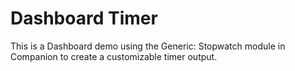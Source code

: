 # Dashboard Timer
This is a Dashboard demo using the Generic: Stopwatch module in Companion to create a customizable timer output. 